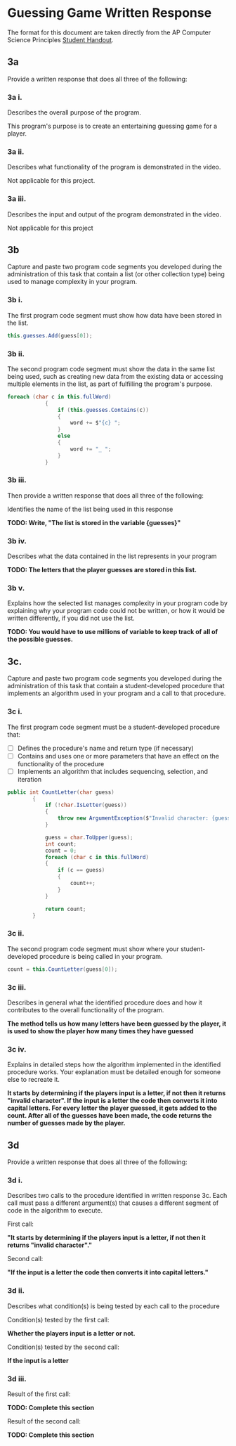 # Guessing Game Written Response

The format for this document are taken directly from the AP Computer Science
Principles [Student Handout](../support/ap-csp-student-task-directions.pdf).

## 3a

Provide a written response that does all three of the following:

### 3a i.

Describes the overall purpose of the program.

This program's purpose is to create an entertaining guessing game for a player.

### 3a ii.

Describes what functionality of the program is demonstrated in the video.

Not applicable for this project.

### 3a iii.

Describes the input and output of the program demonstrated in the video.

Not applicable for this project

## 3b

Capture and paste two program code segments you developed during the
administration of this task that contain a list (or other collection type) being
used to manage complexity in your program.

### 3b i.

The first program code segment must show how data have been stored in the list.

```csharp
this.guesses.Add(guess[0]);
```

### 3b ii.

The second program code segment must show the data in the same list being used,
such as creating new data from the existing data or accessing multiple elements
in the list, as part of fulfilling the program's purpose.

```csharp
foreach (char c in this.fullWord)
            {
                if (this.guesses.Contains(c))
                {
                    word += $"{c} ";
                }
                else
                {
                    word += "_ ";
                }
            }
```

### 3b iii.

Then provide a written response that does all three of the following:

Identifies the name of the list being used in this response

**TODO: Write, "The list is stored in the variable {guesses}"**

### 3b iv.

Describes what the data contained in the list represents in your program

**TODO: The letters that the player guesses are stored in this list.**

### 3b v.

Explains how the selected list manages complexity in your program code by
explaining why your program code could not be written, or how it would be
written differently, if you did not use the list.

**TODO: You would have to use millions of variable to keep track of all of the possible guesses.**

## 3c.

Capture and paste two program code segments you developed during the
administration of this task that contain a student-developed procedure that
implements an algorithm used in your program and a call to that procedure.

### 3c i.

The first program code segment must be a student-developed procedure that:

- [ ] Defines the procedure's name and return type (if necessary)
- [ ] Contains and uses one or more parameters that have an effect on the functionality of the procedure
- [ ] Implements an algorithm that includes sequencing, selection, and iteration

```csharp
public int CountLetter(char guess)
        {
            if (!char.IsLetter(guess))
            {
                throw new ArgumentException($"Invalid character: {guess}.");
            }

            guess = char.ToUpper(guess);
            int count;
            count = 0;
            foreach (char c in this.fullWord)
            {
                if (c == guess)
                {
                    count++;
                }
            }

            return count;
        }
```

### 3c ii.

The second program code segment must show where your student-developed procedure is being called in your program.

```csharp
count = this.CountLetter(guess[0]);
```

### 3c iii.

Describes in general what the identified procedure does and how it contributes to the overall functionality of the program.

**The method tells us how many letters have been guessed by the player, it is used to show the player how many times they have guessed**

### 3c iv.

Explains in detailed steps how the algorithm implemented in the identified procedure works. Your explanation must be detailed enough for someone else to recreate it.

**It starts by determining if the players input is a letter, if not then it returns "invalid character". If the input is a letter the code then converts it into capital letters. For every letter the player guessed, it gets added to the count. After all of the guesses have been made, the code returns the number of guesses made by the player.**

## 3d

Provide a written response that does all three of the following:

### 3d i.

Describes two calls to the procedure identified in written response 3c. Each call must pass a different argument(s) that causes a different segment of code in the algorithm to execute.

First call:

**"It starts by determining if the players input is a letter, if not then it returns "invalid character"."**

Second call:

**"If the input is a letter the code then converts it into capital letters."**

### 3d ii.

Describes what condition(s) is being tested by each call to the procedure

Condition(s) tested by the first call:
 
**Whether the players input is a letter or not.**

Condition(s) tested by the second call:

**If the input is a letter**

### 3d iii.

Result of the first call:

**TODO: Complete this section**

Result of the second call:

**TODO: Complete this section**

